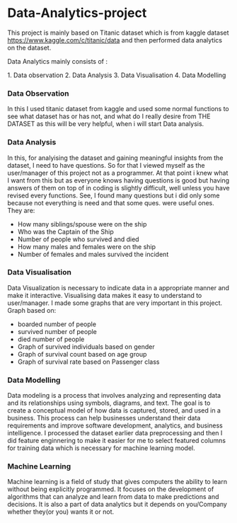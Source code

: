 # Data-Analytics-project
This project is mainly based on Titanic dataset which is from kaggle dataset https://www.kaggle.com/c/titanic/data and then performed data analytics on the dataset.
<p> Data Analytics mainly consists of : </p>
1. Data observation
2. Data Analysis
3. Data Visualisation
4. Data Modelling

<h3>Data Observation</h3>
<p>
  In this I used titanic dataset from kaggle and used some normal functions to see what dataset has or has not, and what do I really desire from THE DATASET as this will be very helpful, when i will start Data analysis.
</p>

<h3>Data Analysis</h3>
<p>
  In this, for analyising the dataset and gaining meaningful insights from the dataset, I need to have questions. So for that I viewed myself as the user/manager of this project not as a programmer.
  At that point i knew what I want from this but as everyone knows having questions is good but having answers of them on top of in coding is slightly difficult, well unless you have revised every functions.
  See, I found many questions but i did only some because not everything is need and that some ques. were useful ones.
  They are:
</p>

* How many siblings/spouse were on the ship
* Who was the Captain of the Ship
* Number of people who survived and died
* How many males and females were on the ship
* Number of females and males survived the incident

<h3>Data Visualisation</h3>
<p>
  Data Visualization is necessary to indicate data in a appropriate manner and make it interactive. Visualising data makes it easy to understand to user/manager. I made some graphs that are very important in this project. 
  Graph based on:
</p>

* boarded number of people
* survived number of people
* died number of people
* Graph of survived individuals based on gender
* Graph of survival count based on age group
* Graph of survival rate based on Passenger class

<h3>Data Modelling</h3>
<p>
  Data modeling is a process that involves analyzing and representing data and its relationships using symbols, diagrams, and text. The goal is to create a conceptual model of how data is captured, stored, and used in a business. This process can help businesses understand their data requirements and improve software development, analytics, and business intelligence.
I processed the dataset earlier data preprocessing and then I did feature enginnering to make it easier for me to select featured columns for training data which is necessary for machine learning model.
</p>

<h3>Machine Learning</h3>
<p> Machine learning is a field of study that gives computers the ability to learn without being explicitly programmed. It focuses on the development of algorithms that can analyze and learn from data to make predictions and decisions. It is also a part of data analytics but it depends on you/Company  whether they(or you) wants it or not.</p>
